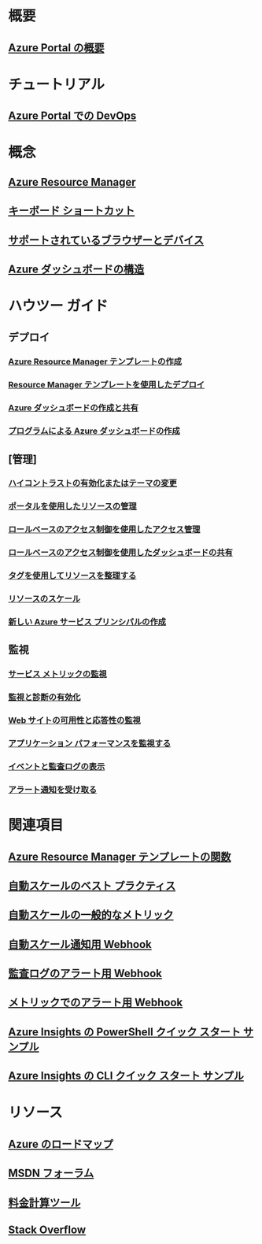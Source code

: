 # 概要
## [Azure Portal の概要](../azure-portal-overview.md)
# チュートリアル
## [Azure Portal での DevOps](tutorial-azureportal-devops.md)
# 概念
## [Azure Resource Manager](../azure-resource-manager/resource-group-overview.md)
## [キーボード ショートカット](azure-portal-keyboard-shortcuts.md)
## [サポートされているブラウザーとデバイス](../azure-preview-portal-supported-browsers-devices.md)
## [Azure ダッシュボードの構造](azure-portal-dashboards-structure.md)
# ハウツー ガイド
## デプロイ
### [Azure Resource Manager テンプレートの作成](../azure-resource-manager/resource-group-authoring-templates.md)
### [Resource Manager テンプレートを使用したデプロイ](../azure-resource-manager/resource-group-template-deploy.md)
### [Azure ダッシュボードの作成と共有](azure-portal-dashboards.md)
### [プログラムによる Azure ダッシュボードの作成](azure-portal-dashboards-create-programmatically.md)
## [管理]
### [ハイコントラストの有効化またはテーマの変更](azure-portal-change-theme-high-contrast.md)
### [ポータルを使用したリソースの管理](../azure-resource-manager/resource-group-portal.md)
### [ロールベースのアクセス制御を使用したアクセス管理](../role-based-access-control/role-assignments-portal.md)
### [ロールベースのアクセス制御を使用したダッシュボードの共有](azure-portal-dashboard-share-access.md)
### [タグを使用してリソースを整理する](../azure-resource-manager/resource-group-using-tags.md)
### [リソースのスケール](../monitoring-and-diagnostics/insights-how-to-scale.md)
### [新しい Azure サービス プリンシパルの作成](../azure-resource-manager/resource-group-create-service-principal-portal.md)
## 監視
### [サービス メトリックの監視](../monitoring-and-diagnostics/insights-how-to-customize-monitoring.md)
### [監視と診断の有効化](../monitoring-and-diagnostics/insights-how-to-use-diagnostics.md)
### [Web サイトの可用性と応答性の監視](../application-insights/app-insights-monitor-web-app-availability.md)
### [アプリケーション パフォーマンスを監視する](../application-insights/app-insights-azure-web-apps.md)
### [イベントと監査ログの表示](../monitoring-and-diagnostics/insights-debugging-with-events.md)
### [アラート通知を受け取る](../monitoring-and-diagnostics/insights-receive-alert-notifications.md)

# 関連項目
## [Azure Resource Manager テンプレートの関数](../azure-resource-manager/resource-group-template-functions.md)
## [自動スケールのベスト プラクティス](../monitoring-and-diagnostics/insights-autoscale-best-practices.md)
## [自動スケールの一般的なメトリック](../monitoring-and-diagnostics/insights-autoscale-common-metrics.md)
## [自動スケール通知用 Webhook](../monitoring-and-diagnostics/insights-autoscale-to-webhook-email.md)
## [監査ログのアラート用 Webhook](../monitoring-and-diagnostics/insights-auditlog-to-webhook-email.md)
## [メトリックでのアラート用 Webhook](../monitoring-and-diagnostics/insights-webhooks-alerts.md)
## [Azure Insights の PowerShell クイック スタート サンプル](../monitoring-and-diagnostics/insights-powershell-samples.md)
## [Azure Insights の CLI クイック スタート サンプル](../monitoring-and-diagnostics/insights-cli-samples.md)

# リソース
## [Azure のロードマップ](https://azure.microsoft.com/roadmap/?category=monitoring-management)
## [MSDN フォーラム](https://social.msdn.microsoft.com/Forums/en-US/home?forum=windowsazuremanagement) 
## [料金計算ツール](https://azure.microsoft.com/pricing/calculator/)
## [Stack Overflow](http://stackoverflow.com/questions/tagged/azure-management-portal)





